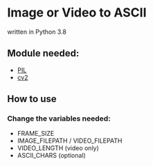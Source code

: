 # Image or Video to ASCII
written in Python 3.8
  
  
## Module needed:  
- [PIL](https://pypi.org/project/Pillow/)  
- [cv2](https://pypi.org/project/opencv-python/)  
  
  
## How to use
### Change the variables needed:
- FRAME_SIZE
- IMAGE_FILEPATH / VIDEO_FILEPATH
- VIDEO_LENGTH (video only)
- ASCII_CHARS (optional)
